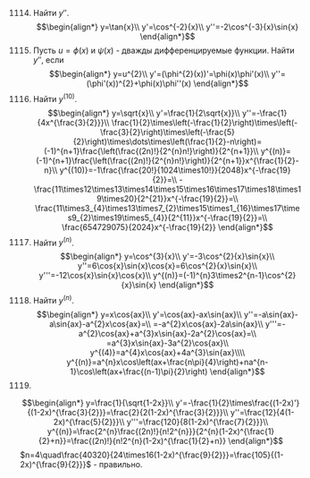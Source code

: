1114. Найти $y''$.
$$\begin{align*}
y=\tan{x}\\
y'=\cos^{-2}{x}\\
y''=-2\cos^{-3}{x}\sin{x}
\end{align*}$$
1121. Пусть $u=\phi(x)$ и $\psi(x)$ - дважды дифференцируемые функции. Найти $y''$, если
$$\begin{align*}
y=u^{2}\\
y'=(\phi^{2}(x))'=\phi(x)\phi'(x)\\
y''=(\phi'(x))^{2}+\phi(x)\phi''(x)
\end{align*}$$
1158. Найти $y^{(10)}$.
$$\begin{align*}
y=\sqrt{x}\\
y'=\frac{1}{2\sqrt{x}}\\
y''=-\frac{1}{4x^{\frac{3}{2}}}\\
\frac{1}{2}\times\left(-\frac{1}{2}\right)\times\left(-\frac{3}{2}\right)\times\left(-\frac{5}{2}\right)\times\dots\times\left(\frac{1}{2}-n\right)=(-1)^{n+1}\frac{\left(\frac{(2n)!}{2^{n}n!}\right)}{2^{n+1}}\\
y^{(n)}=(-1)^{n+1}\frac{\left(\frac{(2n)!}{2^{n}n!}\right)}{2^{n+1}}x^{\frac{1}{2}-n}\\
y^{(10)}=-1\frac{\frac{20!}{1024\times10!}}{2048}x^{-\frac{19}{2}}=\\
-\frac{11\times12\times13\times14\times15\times16\times17\times18\times19\times20}{2^{21}}x^{-\frac{19}{2}}=\\
\frac{11\times3_{4}\times13\times7_{2}\times15\times1_{16}\times17\times9_{2}\times19\times5_{4}}{2^{11}}x^{-\frac{19}{2}}=\\
\frac{654729075}{2024}x^{-\frac{19}{2}}
\end{align*}$$
1196. Найти $y^{(n)}$.
$$\begin{align*}
y=\cos^{3}{x}\\
y'=-3\cos^{2}{x}\sin{x}\\
y''=6\cos{x}\sin{x}\cos{x}=6\cos^{2}{x}\sin{x}\\
y'''=-12\cos{x}\sin{x}\cos{x}\\
y^{(n)}=(-1)^{n}3\times2^{n-1}\cos^{2}{x}\sin{x}
\end{align*}$$
1202. Найти $y^{(n)}$.
$$\begin{align*}
y=x\cos{ax}\\
y'=\cos{ax}-ax\sin{ax}\\
y''=-a\sin{ax}-a\sin{ax}-a^{2}x\cos{ax}=\\
=-a^{2}x\cos{ax}-2a\sin{ax}\\
y'''=-a^{2}\cos{ax}+a^{3}x\sin{ax}-2a^{2}\cos{ax}=\\
=a^{3}x\sin{ax}-3a^{2}\cos{ax}\\
y^{(4)}=a^{4}x\cos{ax}+4a^{3}\sin{ax}\\\\
y^{(n)}=a^{n}x\cos\left(ax+\frac{n\pi}{4}\right)+na^{n-1}\cos\left(ax+\frac{(n-1)\pi}{2}\right)
\end{align*}$$
1191. 
$$\begin{align*}
y=\frac{1}{\sqrt{1-2x}}\\
y'=-\frac{1}{2}\times\frac{(1-2x)'}{(1-2x)^{\frac{3}{2}}}=\frac{2}{2(1-2x)^{\frac{3}{2}}}\\
y''=\frac{12}{4(1-2x)^{\frac{5}{2}}}\\
y'''=\frac{120}{8(1-2x)^{\frac{7}{2}}}\\
y^{(n)}=\frac{2^{n}\frac{(2n)!}{n!2^{n}}}{2^{n}(1-2x)^{\frac{1}{2}+n}}=\frac{(2n)!}{n!2^{n}(1-2x)^{\frac{1}{2}+n}}
\end{align*}$$
$n=4\quad\frac{40320}{24\times16(1-2x)^{\frac{9}{2}}}=\frac{105}{(1-2x)^{\frac{9}{2}}}$ - правильно.
